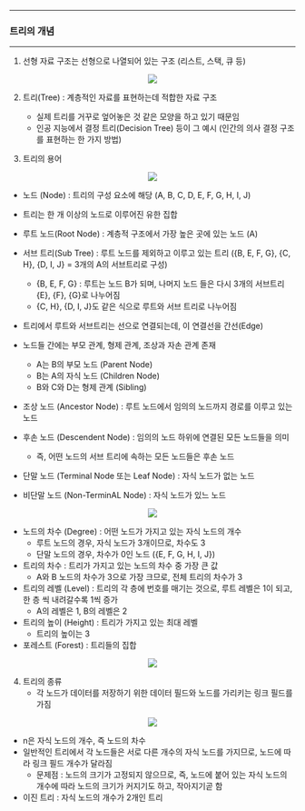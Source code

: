 -----
### 트리의 개념
-----
1. 선형 자료 구조는 선형으로 나열되어 있는 구조 (리스트, 스택, 큐 등)
<div align="center">
<img src="https://github.com/user-attachments/assets/5ef320ec-7a0a-49d1-9835-38fa380dab70">
</div>

2. 트리(Tree) : 계층적인 자료를 표현하는데 적합한 자료 구조
   - 실제 트리를 거꾸로 엎어놓은 것 같은 모양을 하고 있기 때문임
   - 인공 지능에서 결정 트리(Decision Tree) 등이 그 예시 (인간의 의사 결정 구조를 표현하는 한 가지 방법)

3. 트리의 용어
<div align="center">
<img src="https://github.com/user-attachments/assets/3925de51-b4eb-4f93-88c9-e80b7939f8b5">
</div>

   - 노드 (Node) : 트리의 구성 요소에 해당 (A, B, C, D, E, F, G, H, I, J)
   - 트리는 한 개 이상의 노드로 이루어진 유한 집합
   - 루트 노드(Root Node) : 계층적 구조에서 가장 높은 곳에 있는 노드 (A)
   - 서브 트리(Sub Tree) : 루트 노드를 제외하고 이루고 있는 트리 ({B, E, F, G}, {C, H}, {D, I, J} = 3개의 A의 서브트리로 구성)
     + {B, E, F, G} : 루트는 노드 B가 되며, 나머지 노드 들은 다시 3개의 서브트리 {E}, {F}, {G}로 나누어짐
     + {C, H}, {D, I, J}도 같은 식으로 루트와 서브 트리로 나누어짐

   - 트리에서 루트와 서브트리는 선으로 연결되는데, 이 연결선을 간선(Edge)
   - 노드들 간에는 부모 관계, 형제 관계, 조상과 자손 관계 존재
     + A는 B의 부모 노드 (Parent Node)
     + B는 A의 자식 노드 (Children Node)
     + B와 C와 D는 형제 관계 (Sibling)
   - 조상 노드 (Ancestor Node) : 루트 노드에서 임의의 노드까지 경로를 이루고 있는 노드
   - 후손 노드 (Descendent Node) : 임의의 노드 하위에 연결된 모든 노드들을 의미
     + 즉, 어떤 노드의 서브 트리에 속하는 모든 노드들은 후손 노드
   - 단말 노드 (Terminal Node 또는 Leaf Node) : 자식 노드가 없는 노드
   - 비단말 노드 (Non-TerminAL Node) : 자식 노드가 있느 노드

<div align="center">
<img src="https://github.com/user-attachments/assets/7643912b-f01e-4711-939c-5eb39e6dbcef">
</div>

   - 노드의 차수 (Degree) : 어떤 노드가 가지고 있는 자식 노드의 개수
     + 루트 노드의 경우, 자식 노드가 3개이므로, 차수도 3
     + 단말 노드의 경우, 차수가 0인 노드 ({E, F, G, H, I, J})
   - 트리의 차수 : 트리가 가지고 있는 노드의 차수 중 가장 큰 값
     + A와 B 노드의 차수가 3으로 가장 크므로, 전체 트리의 차수가 3
   - 트리의 레벨 (Level) : 트리의 각 층에 번호를 매기는 것으로, 루트 레벨은 1이 되고, 한 층 씩 내려갈수록 1씩 증가
     + A의 레벨은 1, B의 레벨은 2
   - 트리의 높이 (Height) : 트리가 가지고 있는 최대 레벨
     + 트리의 높이는 3
   - 포레스트 (Forest) : 트리들의 집합

<div align="center">
<img src="https://github.com/user-attachments/assets/546af898-b75c-4b35-9811-117aea9560f7">
</div>

4. 트리의 종류
   - 각 노드가 데이터를 저장하기 위한 데이터 필드와 노드를 가리키는 링크 필드를 가짐
<div align="center">
<img src="https://github.com/user-attachments/assets/edcbc397-9ddc-4e6d-8a0f-bef693d9ba0d">
</div>

   - n은 자식 노드의 개수, 즉 노드의 차수
   - 일반적인 트리에서 각 노드들은 서로 다른 개수의 자식 노드를 가지므로, 노드에 따라 링크 필드 개수가 달라짐
     + 문제점 : 노드의 크기가 고정되지 않으므로, 즉, 노드에 붙어 있는 자식 노드의 개수에 따라 노드의 크기가 커지기도 하고, 작아지기곧 함
   - 이진 트리 : 자식 노드의 개수가 2개인 트리
